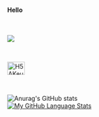 #### Hello 
<br/>

![](https://komarev.com/ghpvc/?username=Lagendking)

<br/>

<a href="https://discord.gg/H5AKeu3ucZ" target="blank"><img align="center" src="https://raw.githubusercontent.com/rahuldkjain/github-profile-readme-generator/master/src/images/icons/Social/discord.svg" alt="H5AKeu3ucZ" height="30" width="40" /></a>

<br/>

![Anurag's GitHub stats](https://github-readme-stats.vercel.app/api?username=Lagendking&show_icons=true&theme=dark&hide_rank=true&hide_title=true&hide=prs) &nbsp;&nbsp;&nbsp;&nbsp;&nbsp;&nbsp;&nbsp;&nbsp;&nbsp;&nbsp;&nbsp;&nbsp;&nbsp;&nbsp;&nbsp;&nbsp;&nbsp;&nbsp;&nbsp;&nbsp;&nbsp;&nbsp;&nbsp;&nbsp;&nbsp;&nbsp;&nbsp;&nbsp;&nbsp;&nbsp;&nbsp;&nbsp;&nbsp;&nbsp;&nbsp;&nbsp;&nbsp;&nbsp;&nbsp;&nbsp;&nbsp;&nbsp;&nbsp;&nbsp;&nbsp;[![My GitHub Language Stats](https://github-readme-stats.vercel.app/api/top-langs/?username=Lagendking&langs_count=3&theme=dark&layout=compact)]()

<br/>

<!--
**Lagendking/Lagendking** is a ✨ _special_ ✨ repository because its `README.md` (this file) appears on your GitHub profile.

Here are some ideas to get you started:

- 🔭 I’m currently working on ...
- 🌱 I’m currently learning ...
- 👯 I’m looking to collaborate on ...
- 🤔 I’m looking for help with ...
- 💬 Ask me about ...
- 📫 How to reach me: ...
- 😄 Pronouns: ...
- ⚡ Fun fact: ...
-->
